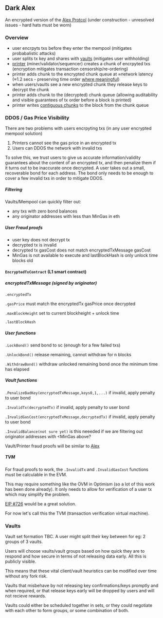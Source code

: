 ## Dark Alex

An encrypted version of the [Alex Protcol](https://github.com/pmcgoohan/targeting-zero-mev/blob/main/content-layer.md)
(under construction - unresolved issues - hard hats must be worn)

### Overview
- user encrpyts txs before they enter the mempool (mitigates probabalistic attacks)
- user splits tx key and shares with [vaults](https://github.com/pmcgoohan/targeting-zero-mev/blob/main/content-layer.md#shuffler-vaults) (mitigates user withholding)
- [printer](https://github.com/pmcgoohan/targeting-zero-mev/blob/main/content-layer.md#printer) (miner/validator/sequencer) creates a chunk of encrpyted txs (encryption mitigates transaction censorship/re-ordering)
- printer adds chunk to the encrypted chunk queue at ≈network latency (≈1.2 secs - preserving time order [where meaningful](https://github.com/pmcgoohan/alex-latency-width))
- when users/vaults see a new encrypted chunk they release keys to decrypt the chunk
- printer adds chunk to the (decrypted) chunk queue (allowing auditability and visible guarantees of tx order before a block is printed)
- printer writes [contiguous chunks](https://github.com/pmcgoohan/targeting-zero-mev/blob/main/content-layer.md#printer-withholding) to the block from the chunk queue

### DDOS / Gas Price Visibility
There are two problems with users encrpyting txs (in any user encrypted mempool solution)
1) Printers cannot see the gas price in an encrypted tx
2) Users can DDOS the network with invalid txs

To solve this, we trust users to give us accurate information/validity guarantees about the content of an encrypted tx, and then penalize them if it turns out to be inaccurate once decrypted.
A user takes out a small, recoverable bond for each address. The bond only needs to be enough to cover a few invalid txs in order to mitigate DDOS.

##### Filtering
Vaults/Mempool can quickly filter out:
- any txs with zero bond balances
- any originator addresses with less than MinGas in eth

##### User Fraud proofs
- user key does not decrypt tx
- decrypted tx is invalid
- decrypted tx gasCost does not match encryptedTxMessage gasCost
- MinGas is not available to execute and lastBlockHash is only unlock time blocks old

#### ```EncryptedTxContract``` (L1 smart contract)

##### encryptedTxMessage (signed by originator)
```.encryptedTx```

```.gasPrice``` must match the encryptedTx gasPrice once decrypted

```.maxBlockHeight``` set to current blockheight + unlock time

```.lastBlockHash``` 

##### User functions
```.LockBond()``` send bond to sc (enough for a few failed txs)

```.UnlockBond()``` release remaining, cannot withdraw for n blocks

```.WithdrawBond()``` withdraw unlocked remaining bond once the minimum time has elapsed

##### Vault functions
```.PenalizeBadKey(encryptedTxMessage,keys0,1,...)``` if invalid, apply penalty to  user bond

```.InvalidTx(decryptedTx)``` if invalid, apply penalty to  user bond

```.InvalidGasCost(encryptedTxMessage,decryptedTx)``` if invalid, apply penalty to  user bond

```.InvalidBalance(not sure yet)``` is this neeeded if we are filtering out originator addresses with <MinGas above?

Vault/Printer fraud proofs will be similar to [Alex](https://github.com/pmcgoohan/targeting-zero-mev/blob/main/content-layer.md#validation-rules-and-proofs) 

##### TVM
For fraud proofs to work, the ```.InvalidTx``` and ```.InvalidGasCost``` functions must be calculable in the EVM.

This may require something like the OVM in Optimism (so a lot of this work has been done already). It only needs to allow for verification of a user tx which may simplify the problem.

[EIP #726](https://github.com/ethereum/EIPs/issues/726) would be a great solution.

For now let's call this the TVM (transaction verification virtual machine).

### Vaults

Vault set formation TBC.
A user might split their key between for eg: 2 groups of 3 vaults.

Users will choose vaults/vault groups based on how quick they are to respond and how secure in terms of not releasing data early. All this is publicly visible.

This means that these vital client/vault heuristics can be modified over time without any fork risk.

Vaults that misbehave by not releasing key confirmations/keys promptly and when required, or that release keys early will be dropped by users and will not recieve rewards.

Vaults could either be scheduled together in sets, or they could negotiate with each other to form groups, or some combination of both.
